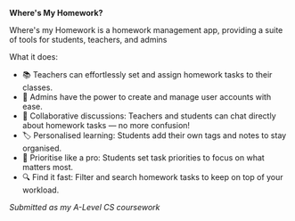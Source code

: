 **Where's My Homework?**

Where's my Homework is a homework management app, providing a suite of tools for students, teachers, and admins

What it does:
* 📚 Teachers can effortlessly set and assign homework tasks to their classes.
* 🔐 Admins have the power to create and manage user accounts with ease.
* 💬 Collaborative discussions: Teachers and students can chat directly about homework tasks — no more confusion!
* 🏷️ Personalised learning: Students add their own tags and notes to stay organised.
* 🎯 Prioritise like a pro: Students set task priorities to focus on what matters most.
* 🔍 Find it fast: Filter and search homework tasks to keep on top of your workload.

_Submitted as my A-Level CS coursework_
